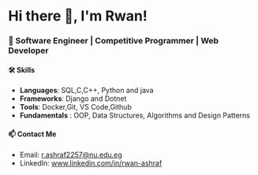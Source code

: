 # Hi there 👋, I'm Rwan!  
### 🚀 Software Engineer | Competitive Programmer | Web Developer  

#### 🛠 Skills  
- **Languages**: SQL,C,C++, Python and java 
- **Frameworks**: Django and Dotnet
- **Tools**: Docker,Git, VS Code,Github
- **Fundamentals** : OOP, Data Structures, Algorithms and Design Patterns
#### 📫 Contact Me  
- Email: r.ashraf2257@nu.edu.eg 
- LinkedIn: www.linkedin.com/in/rwan-ashraf  
